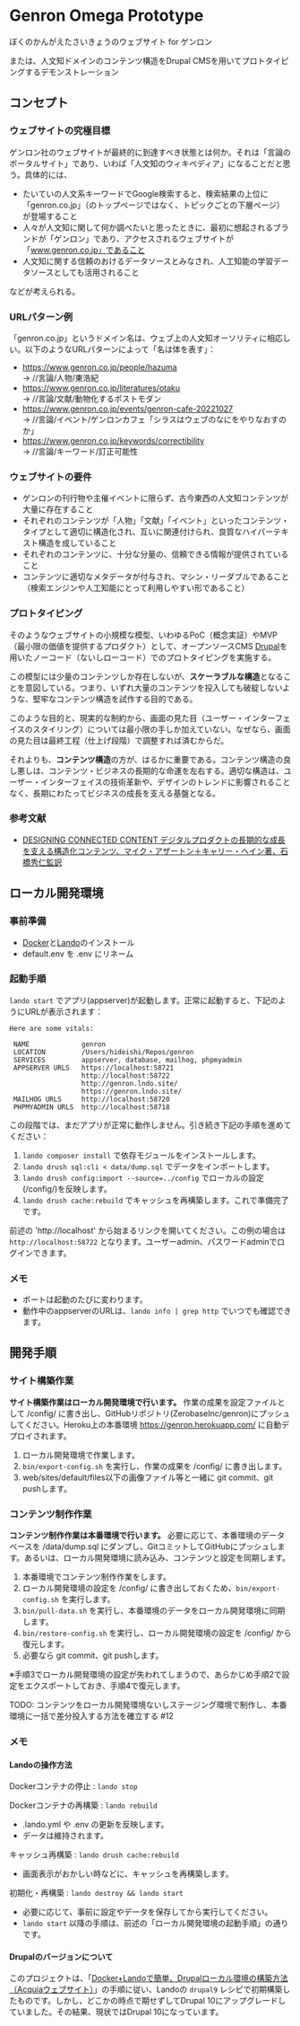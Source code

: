 # Genron Omega Prototype

ぼくのかんがえたさいきょうのウェブサイト for ゲンロン

または、人文知ドメインのコンテンツ構造をDrupal CMSを用いてプロトタイピングするデモンストレーション

## コンセプト

### ウェブサイトの究極目標

ゲンロン社のウェブサイトが最終的に到達すべき状態とは何か。それは「言論のポータルサイト」であり、いわば「人文知のウィキペディア」になることだと思う。具体的には、

- たいていの人文系キーワードでGoogle検索すると、検索結果の上位に「genron.co.jp」（のトップページではなく、トピックごとの下層ページ）が登場すること
- 人々が人文知に関して何か調べたいと思ったときに、最初に想起されるブランドが「ゲンロン」であり、アクセスされるウェブサイトが「www.genron.co.jp」であること
- 人文知に関する信頼のおけるデータソースとみなされ、人工知能の学習データソースとしても活用されること

などが考えられる。


### URLパターン例

「genron.co.jp」というドメイン名は、ウェブ上の人文知オーソリティに相応しい。以下のようなURLパターンによって「名は体を表す」：

- https://www.genron.co.jp/people/hazuma  
  → //言論/人物/東浩紀
- https://www.genron.co.jp/literatures/otaku  
  → //言論/文献/動物化するポストモダン
- https://www.genron.co.jp/events/genron-cafe-20221027  
  → //言論/イベント/ゲンロンカフェ「シラスはウェブのなにをやりなおすのか」
- https://www.genron.co.jp/keywords/correctibility  
  → //言論/キーワード/訂正可能性


### ウェブサイトの要件

- ゲンロンの刊行物や主催イベントに限らず、古今東西の人文知コンテンツが大量に存在すること
- それぞれのコンテンツが「人物」「文献」「イベント」といったコンテンツ・タイプとして適切に構造化され、互いに関連付けられ、良質なハイパーテキスト構造を成していること
- それぞれのコンテンツに、十分な分量の、信頼できる情報が提供されていること
- コンテンツに適切なメタデータが付与され、マシン・リーダブルであること（検索エンジンや人工知能にとって利用しやすい形であること）

### プロトタイピング

そのようなウェブサイトの小規模な模型、いわゆるPoC（概念実証）やMVP（最小限の価値を提供するプロダクト）として、オープンソースCMS [Drupal](https://www.drupal.org/)を用いたノーコード（ないしローコード）でのプロトタイピングを実施する。

この模型には少量のコンテンツしか存在しないが、**スケーラブルな構造**となることを意図している。つまり、いずれ大量のコンテンツを投入しても破綻しないような、堅牢なコンテンツ構造を試作する目的である。

このような目的と、現実的な制約から、画面の見た目（ユーザー・インターフェイスのスタイリング）については最小限の手しか加えていない。なぜなら、画面の見た目は最終工程（仕上げ段階）で調整すれば済むからだ。

それよりも、**コンテンツ構造**の方が、はるかに重要である。コンテンツ構造の良し悪しは、コンテンツ・ビジネスの長期的な命運を左右する。適切な構造は、ユーザー・インターフェイスの技術革新や、デザインのトレンドに影響されることなく、長期にわたってビジネスの成長を支える基盤となる。

### 参考文献

- [DESIGNING CONNECTED CONTENT デジタルプロダクトの長期的な成長を支える構造化コンテンツ、マイク・アザートン＋キャリー・ヘイン著、石橋秀仁監訳](https://www.amazon.co.jp/dp/4862465196/)


## ローカル開発環境

### 事前準備

- [Docker](https://www.docker.com/)と[Lando](https://lando.dev/)のインストール
- default.env を .env にリネーム

### 起動手順

`lando start` でアプリ(appserver)が起動します。正常に起動すると、下記のようにURLが表示されます：

```
Here are some vitals:

 NAME             genron                                   
 LOCATION         /Users/hideishi/Repos/genron             
 SERVICES         appserver, database, mailhog, phpmyadmin 
 APPSERVER URLS   https://localhost:58721                  
                  http://localhost:58722                   
                  http://genron.lndo.site/                 
                  https://genron.lndo.site/                
 MAILHOG URLS     http://localhost:58720                   
 PHPMYADMIN URLS  http://localhost:58718                  
 ```

この段階では、まだアプリが正常に動作しません。引き続き下記の手順を進めてください：

1. `lando composer install` で依存モジュールをインストールします。
2. `lando drush sql:cli < data/dump.sql` でデータをインポートします。
3. `lando drush config:import --source=../config` でローカルの設定(/config/)を反映します。
4. `lando drush cache:rebuild` でキャッシュを再構築します。これで準備完了です。

前述の 'http://localhost' から始まるリンクを開いてください。この例の場合は `http://localhost:58722` となります。ユーザーadmin、パスワードadminでログインできます。

### メモ

- ポートは起動のたびに変わります。
- 動作中のappserverのURLは、`lando info | grep http` でいつでも確認できます。


## 開発手順

### サイト構築作業

**サイト構築作業はローカル開発環境で行います。** 作業の成果を設定ファイルとして /config/ に書き出し、GitHubリポジトリ(ZerobaseInc/genron)にプッシュしてください。Heroku上の本番環境 <https://genron.herokuapp.com/> に自動デプロイされます。

1. ローカル開発環境で作業します。
2. `bin/export-config.sh` を実行し、作業の成果を /config/ に書き出します。
3. web/sites/default/files以下の画像ファイル等と一緒に git commit、git pushします。


### コンテンツ制作作業

**コンテンツ制作作業は本番環境で行います。** 必要に応じて、本番環境のデータベースを /data/dump.sql にダンプし、GitコミットしてGitHubにプッシュします。あるいは、ローカル開発環境に読み込み、コンテンツと設定を同期します。

1. 本番環境でコンテンツ制作作業をします。
2. ローカル開発環境の設定を /config/ に書き出しておくため、`bin/export-config.sh` を実行します。
3. `bin/pull-data.sh` を実行し、本番環境のデータをローカル開発環境に同期します。
4. `bin/restore-config.sh` を実行し、ローカル開発環境の設定を /config/ から復元します。
5. 必要なら git commit、git pushします。

※手順3でローカル開発環境の設定が失われてしまうので、あらかじめ手順2で設定をエクスポートしておき、手順4で復元します。

TODO: コンテンツをローカル開発環境ないしステージング環境で制作し、本番環境に一括で差分投入する方法を確立する #12


### メモ

#### Landoの操作方法

Dockerコンテナの停止
: `lando stop`

Dockerコンテナの再構築
: `lando rebuild`
  - .lando.yml や .env の更新を反映します。
  - データは維持されます。

キャッシュ再構築
: `lando drush cache:rebuild`
  - 画面表示がおかしい時などに、キャッシュを再構築します。

初期化・再構築
: `lando destroy && lando start`
  - 必要に応じて、事前に設定やデータを保存してから実行してください。
  - `lando start` 以降の手順は、前述の「ローカル開発環境の起動手順」の通りです。


#### Drupalのバージョンについて

このプロジェクトは、「[Docker+Landoで簡単、Drupalローカル環境の構築方法（Acquiaウェブサイト）](https://www.acquia.com/jp/blog/how-to-use-lando-for-building-drupal-local-environment)」の手順に従い、Landoの `drupal9` レシピで初期構築したものです。しかし、どこかの時点で期せずしてDrupal 10にアップグレードしていました。その結果、現状ではDrupal 10になっています。
